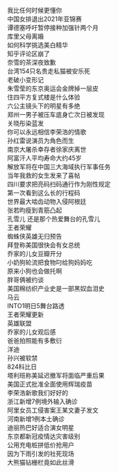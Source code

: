 我比任何时候更懂你  
中国女排退出2021年亚锦赛  
谭德塞呼吁暂停接种加强针两个月  
库里父母离婚  
如何科学挑选美白精华  
知乎评论区崩了  
奈雪的茶深夜致歉  
台湾154只名贵走私猫被安乐死  
老破小变形记  
朱雪莹的东京奥运会金牌掉一层皮  
住四平方复式楼是什么体验  
六公主镜头下的明星有多绝  
郑州一男子被压车底身亡次日被发现  
关晓彤染蓝发  
你可以永远相信李荣浩的情歌  
孙红雷说演员为角色而生  
南京大屠杀幸存者徐家庆离世  
阿富汗人平均寿命大约45岁  
解放军将在中国三大海域执行军事任务  
当年我救的女生发来了喜帖  
四川要求把亮码扫码通行作为刚性规定  
第一次看到这么长的行程码  
世界最大啮齿动物入侵阿根廷  
张若昀瘦到青筋凸起  
孔雪儿 还是那个热爱舞台的孔雪儿  
王者荣耀  
蜘蛛侠英雄无归预告  
拜登称美国很快会有女总统  
乔家的儿女豆瓣开分  
小奶狗轮流把食物叼给狗妈妈吃  
原来小狗也会做托啊  
胖哥俩被约谈  
美国棉纺织产业史是一部黑奴血泪史  
马云  
INTO1明日5舞台路透  
王者荣耀更新  
英雄联盟  
乔家的儿女观后感  
爸爸拍照能有多敷衍  
洋迪  
孙兴被软禁  
824科比日  
塔利班称美延迟撤军将面临严重后果  
美国正式批准全面使用辉瑞疫苗  
李荣浩新歌我们好好的  
浙江新增7例境外输入确诊  
阿里女员工侵害案王某文妻子发文  
河南新增1例本土确诊  
迪丽热巴好适合演女明星  
东京都新冠疫情达灾害级别  
公用充电桩拼低价抢用户  
因为下雨引发的社死现场  
大熊猫钻栅栏竟如此丝滑  
